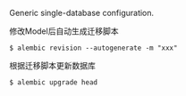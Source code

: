 Generic single-database configuration.

修改Model后自动生成迁移脚本
```shell
$ alembic revision --autogenerate -m "xxx"
```

根据迁移脚本更新数据库
```shell
$ alembic upgrade head
```